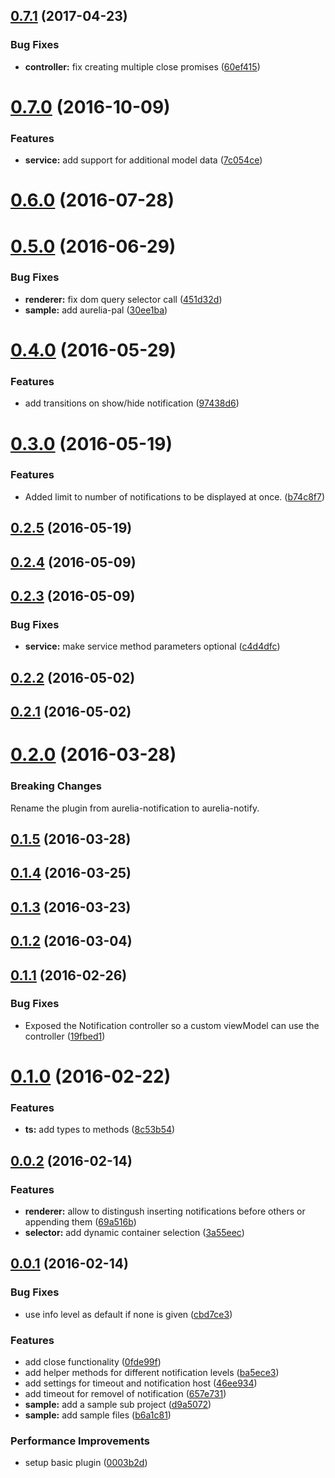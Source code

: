 <a name="0.7.1"></a>
## [0.7.1](https://github.com/MarcScheib/aurelia-notify/compare/0.7.0...0.7.1) (2017-04-23)


### Bug Fixes

* **controller:** fix creating multiple close promises ([60ef415](https://github.com/MarcScheib/aurelia-notify/commit/60ef415))



<a name="0.7.0"></a>
# [0.7.0](https://github.com/MarcScheib/aurelia-notify/compare/0.6.0...v0.7.0) (2016-10-09)


### Features

* **service:** add support for additional model data ([7c054ce](https://github.com/MarcScheib/aurelia-notify/commit/7c054ce))



<a name="0.6.0"></a>
# [0.6.0](https://github.com/MarcScheib/aurelia-notify/compare/0.5.0...v0.6.0) (2016-07-28)




<a name="0.5.0"></a>
# [0.5.0](https://github.com/MarcScheib/aurelia-notify/compare/0.4.0...v0.5.0) (2016-06-29)


### Bug Fixes

* **renderer:** fix dom query selector call ([451d32d](https://github.com/MarcScheib/aurelia-notify/commit/451d32d))
* **sample:** add aurelia-pal ([30ee1ba](https://github.com/MarcScheib/aurelia-notify/commit/30ee1ba))



<a name="0.4.0"></a>
# [0.4.0](https://github.com/MarcScheib/aurelia-notify/compare/0.3.0...v0.4.0) (2016-05-29)


### Features

* add transitions on show/hide notification ([97438d6](https://github.com/MarcScheib/aurelia-notify/commit/97438d6))



<a name="0.3.0"></a>
# [0.3.0](https://github.com/MarcScheib/aurelia-notify/compare/0.2.5...v0.3.0) (2016-05-19)


### Features

* Added limit to number of notifications to be displayed at once. ([b74c8f7](https://github.com/MarcScheib/aurelia-notify/commit/b74c8f7))



<a name="0.2.5"></a>
## [0.2.5](https://github.com/MarcScheib/aurelia-notify/compare/0.2.4...v0.2.5) (2016-05-19)




<a name="0.2.4"></a>
## [0.2.4](https://github.com/MarcScheib/aurelia-notify/compare/0.2.3...v0.2.4) (2016-05-09)




<a name="0.2.3"></a>
## [0.2.3](https://github.com/MarcScheib/aurelia-notify/compare/0.2.2...v0.2.3) (2016-05-09)


### Bug Fixes

* **service:** make service method parameters optional ([c4d4dfc](https://github.com/MarcScheib/aurelia-notify/commit/c4d4dfc))



<a name="0.2.2"></a>
## [0.2.2](https://github.com/MarcScheib/aurelia-notify/compare/0.2.1...v0.2.2) (2016-05-02)




<a name="0.2.1"></a>
## [0.2.1](https://github.com/MarcScheib/aurelia-notify/compare/0.2.0...v0.2.1) (2016-05-02)




<a name="0.2.0"></a>
# [0.2.0](https://github.com/MarcScheib/aurelia-notify/compare/0.1.5...v0.2.0) (2016-03-28)

### Breaking Changes

Rename the plugin from aurelia-notification to aurelia-notify.


<a name="0.1.5"></a>
## [0.1.5](https://github.com/MarcScheib/aurelia-notify/compare/0.1.4...0.1.5) (2016-03-28)




<a name="0.1.4"></a>
## [0.1.4](https://github.com/MarcScheib/aurelia-notify/compare/0.1.3...0.1.4) (2016-03-25)




<a name="0.1.3"></a>
## [0.1.3](https://github.com/MarcScheib/aurelia-notify/compare/0.1.2...0.1.3) (2016-03-23)




<a name="0.1.2"></a>
## [0.1.2](https://github.com/MarcScheib/aurelia-notify/compare/0.1.1...0.1.2) (2016-03-04)




<a name="0.1.1"></a>
## [0.1.1](https://github.com/MarcScheib/aurelia-notify/compare/0.1.0...0.1.1) (2016-02-26)


### Bug Fixes

* Exposed the Notification controller so a custom viewModel can use the controller ([19fbed1](https://github.com/MarcScheib/aurelia-notify/commit/19fbed1))



<a name="0.1.0"></a>
# [0.1.0](https://github.com/MarcScheib/aurelia-notify/compare/0.0.2...0.1.0) (2016-02-22)


### Features

* **ts:** add types to methods ([8c53b54](https://github.com/MarcScheib/aurelia-notify/commit/8c53b54))



<a name="0.0.2"></a>
## [0.0.2](https://github.com/MarcScheib/aurelia-notify/compare/0.0.1...0.0.2) (2016-02-14)


### Features

* **renderer:** allow to distingush inserting notifications before others or appending them ([69a516b](https://github.com/MarcScheib/aurelia-notify/commit/69a516b))
* **selector:** add dynamic container selection ([3a55eec](https://github.com/MarcScheib/aurelia-notify/commit/3a55eec))



<a name="0.0.1"></a>
## [0.0.1](https://github.com/MarcScheib/aurelia-notify/compare/d9a5072...0.0.1) (2016-02-14)


### Bug Fixes

* use info level as default if none is given ([cbd7ce3](https://github.com/MarcScheib/aurelia-notify/commit/cbd7ce3))

### Features

* add close functionality ([0fde99f](https://github.com/MarcScheib/aurelia-notify/commit/0fde99f))
* add helper methods for different notification levels ([ba5ece3](https://github.com/MarcScheib/aurelia-notify/commit/ba5ece3))
* add settings for timeout and notification host ([46ee934](https://github.com/MarcScheib/aurelia-notify/commit/46ee934))
* add timeout for removel of notification ([657e731](https://github.com/MarcScheib/aurelia-notify/commit/657e731))
* **sample:** add a sample sub project ([d9a5072](https://github.com/MarcScheib/aurelia-notify/commit/d9a5072))
* **sample:** add sample files ([b6a1c81](https://github.com/MarcScheib/aurelia-notify/commit/b6a1c81))

### Performance Improvements

* setup basic plugin ([0003b2d](https://github.com/MarcScheib/aurelia-notify/commit/0003b2d))



